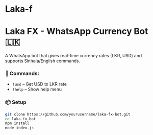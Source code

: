 # Laka-f
# Laka FX - WhatsApp Currency Bot 🇱🇰

A WhatsApp bot that gives real-time currency rates (LKR, USD) and supports Sinhala/English commands.

### 🔧 Commands:
- `!usd` – Get USD to LKR rate
- `!help` – Show help menu

### 📦 Setup

```bash
git clone https://github.com/yourusername/laka-fx-bot.git
cd laka-fx-bot
npm install
node index.js

